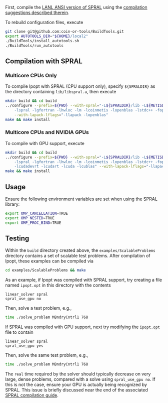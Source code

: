 First, compile the [LANL ANSI version of SPRAL](https://github.com/lanl-ansi/spral) using the [compilation suggestions described therein](https://github.com/lanl-ansi/spral/blob/master/COMPILE.md).

To rebuild configuration files, execute
```bash
git clone git@github.com:coin-or-tools/BuildTools.git
export AUTOTOOLS_DIR="${HOME}/local2"
./BuildTools/install_autotools.sh
./BuildTools/run_autotools
```

## Compilation with SPRAL
### Multicore CPUs Only
To compile Ipopt with SPRAL (CPU support only), specify `${SPRALDIR}` as the directory containing `lib/libspral.a`, then execute
```bash
mkdir build && cd build
../configure --prefix=${PWD} --with-spral="-L${SPRALDIR}/lib -L${METISDIR}/lib \
    -lspral -lgfortran -lhwloc -lm -lcoinmetis -lopenblas -lstdc++ -fopenmp" \
    --with-lapack-lflags="-llapack -lopenblas"
make && make install
```

### Multicore CPUs and NVIDIA GPUs
To compile with GPU support, execute
```bash
mkdir build && cd build
../configure --prefix=${PWD} --with-spral="-L${SPRALDIR}/lib -L${METISDIR}/lib \
    -lspral -lgfortran -lhwloc -lm -lcoinmetis -lopenblas -lstdc++ -fopenmp \
    -lcudadevrt -lcudart -lcuda -lcublas" --with-lapack-lflags="-llapack -lopenblas"
make && make install
```

## Usage
Ensure the following environment variables are set when using the SPRAL library:
```bash
export OMP_CANCELLATION=TRUE
export OMP_NESTED=TRUE
export OMP_PROC_BIND=TRUE
```

## Testing
Within the `build` directory created above, the `examples/ScalableProblems` directory contains a set of scalable test problems.
After compilation of Ipopt, these examples can be compiled via
```bash
cd examples/ScalableProblems && make
```
As an example, if Ipopt was compiled with SPRAL support, try creating a file named `ipopt.opt` in this directory with the contents
```
linear_solver spral
spral_use_gpu no
```
Then, solve a test problem, e.g.,
```bash
time ./solve_problem MBndryCntrl1 768
```
If SPRAL was compiled with GPU support, next try modifying the `ipopt.opt` file to contain
```
linear_solver spral
spral_use_gpu yes
```
Then, solve the same test problem, e.g.,
```bash
time ./solve_problem MBndryCntrl1 768
```
The `real` time required by the solver should typically decrease on very large, dense problems, compared with a solve using `spral_use_gpu no`.
If this is not the case, ensure your GPU is actually being recognized by SPRAL.
This issue is briefly discussed near the end of the associated  [SPRAL compilation guide](https://github.com/lanl-ansi/spral/blob/master/COMPILE.md#multicore-cpus-and-nvidia-gpus-optional).
